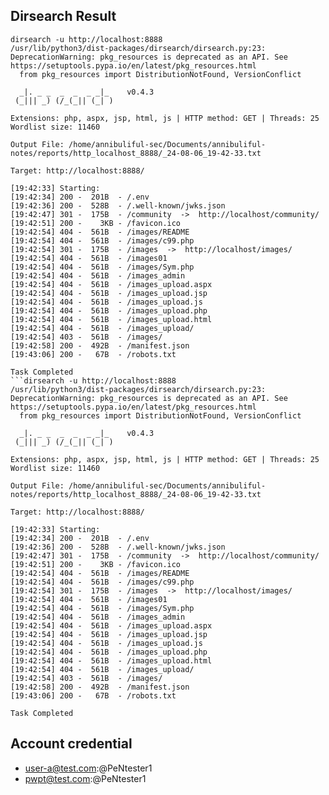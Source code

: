 
## Dirsearch Result
```
dirsearch -u http://localhost:8888
/usr/lib/python3/dist-packages/dirsearch/dirsearch.py:23: DeprecationWarning: pkg_resources is deprecated as an API. See https://setuptools.pypa.io/en/latest/pkg_resources.html
  from pkg_resources import DistributionNotFound, VersionConflict

  _|. _ _  _  _  _ _|_    v0.4.3                                             
 (_||| _) (/_(_|| (_| )                                                      
                                                                             
Extensions: php, aspx, jsp, html, js | HTTP method: GET | Threads: 25
Wordlist size: 11460

Output File: /home/annibuliful-sec/Documents/annibuliful-notes/reports/http_localhost_8888/_24-08-06_19-42-33.txt

Target: http://localhost:8888/

[19:42:33] Starting:                                                         
[19:42:34] 200 -  201B  - /.env                                             
[19:42:36] 200 -  528B  - /.well-known/jwks.json                            
[19:42:47] 301 -  175B  - /community  ->  http://localhost/community/       
[19:42:51] 200 -    3KB - /favicon.ico                                      
[19:42:54] 404 -  561B  - /images/README                                    
[19:42:54] 404 -  561B  - /images/c99.php
[19:42:54] 301 -  175B  - /images  ->  http://localhost/images/
[19:42:54] 404 -  561B  - /images01                                         
[19:42:54] 404 -  561B  - /images/Sym.php
[19:42:54] 404 -  561B  - /images_admin
[19:42:54] 404 -  561B  - /images_upload.aspx
[19:42:54] 404 -  561B  - /images_upload.jsp
[19:42:54] 404 -  561B  - /images_upload.js
[19:42:54] 404 -  561B  - /images_upload.php                                
[19:42:54] 404 -  561B  - /images_upload.html
[19:42:54] 404 -  561B  - /images_upload/
[19:42:54] 403 -  561B  - /images/                                          
[19:42:58] 200 -  492B  - /manifest.json                                    
[19:43:06] 200 -   67B  - /robots.txt                                       

Task Completed 
```dirsearch -u http://localhost:8888
/usr/lib/python3/dist-packages/dirsearch/dirsearch.py:23: DeprecationWarning: pkg_resources is deprecated as an API. See https://setuptools.pypa.io/en/latest/pkg_resources.html
  from pkg_resources import DistributionNotFound, VersionConflict

  _|. _ _  _  _  _ _|_    v0.4.3                                             
 (_||| _) (/_(_|| (_| )                                                      
                                                                             
Extensions: php, aspx, jsp, html, js | HTTP method: GET | Threads: 25
Wordlist size: 11460

Output File: /home/annibuliful-sec/Documents/annibuliful-notes/reports/http_localhost_8888/_24-08-06_19-42-33.txt

Target: http://localhost:8888/

[19:42:33] Starting:                                                         
[19:42:34] 200 -  201B  - /.env                                             
[19:42:36] 200 -  528B  - /.well-known/jwks.json                            
[19:42:47] 301 -  175B  - /community  ->  http://localhost/community/       
[19:42:51] 200 -    3KB - /favicon.ico                                      
[19:42:54] 404 -  561B  - /images/README                                    
[19:42:54] 404 -  561B  - /images/c99.php
[19:42:54] 301 -  175B  - /images  ->  http://localhost/images/
[19:42:54] 404 -  561B  - /images01                                         
[19:42:54] 404 -  561B  - /images/Sym.php
[19:42:54] 404 -  561B  - /images_admin
[19:42:54] 404 -  561B  - /images_upload.aspx
[19:42:54] 404 -  561B  - /images_upload.jsp
[19:42:54] 404 -  561B  - /images_upload.js
[19:42:54] 404 -  561B  - /images_upload.php                                
[19:42:54] 404 -  561B  - /images_upload.html
[19:42:54] 404 -  561B  - /images_upload/
[19:42:54] 403 -  561B  - /images/                                          
[19:42:58] 200 -  492B  - /manifest.json                                    
[19:43:06] 200 -   67B  - /robots.txt                                       

Task Completed
```

## Account credential

- user-a@test.com:@PeNtester1
- pwpt@test.com:@PeNtester1
